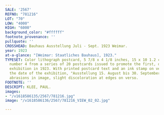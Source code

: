 ```yaml
---
SALE: '2567'
REFNO: "781216"
LOT: "70"
LOW: "4000"
HIGH: "6000"
background_color: "#ffffff"
footnote_provenance: ''
pullquote: ''
CROSSHEAD: Bauhaus Ausstellung Juli - Sept. 1923 Weimar.
year: 1923
at-a-glance: "[Weimar: Staatliches Bauhaus], 1923."
TYPESET: Color lithograph postcard, 5 7/8 x 4 1/8 inches, 15 x 10 1.2 cm. This is
  number 4 from a series of 20 postcards issued to promote the first, official Bauhaus
  exhibition in 1923. With printed postcard text and an ink stamp on verso correcting
  the date of the exhibition, "Ausstellung 15. August bis 30. September." Very minor
  abrasions in image, slight discoloration at edges on verso.
FOOTNOTE: ''
DESCRIPT: KLEE, PAUL.
images:
- "/v1618586135/2567/781216.jpg"
image: "/v1618586136/2567/781216_VIEW_02_02.jpg"

---
```

